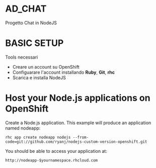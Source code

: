 AD_CHAT
=

Progetto Chat in NodeJS

# BASIC SETUP
Tools necessari

*	Creare un account su OpenShift
*	Configuarare l'account installando **Ruby**, **Git**, **rhc**
*	Scarica e installa NodeJS


# Host your Node.js applications on OpenShift
Create a Node.js application. This example will produce an application named nodeapp:

	rhc app create nodeapp nodejs --from-code=git://github.com/ryanj/nodejs-custom-version-openshift.git
You should be able to access your application at:

	http://nodeapp-$yournamespace.rhcloud.com